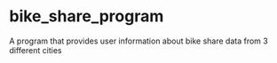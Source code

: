 # bike_share_program
A program that provides user information about bike share data from 3 different cities

